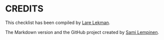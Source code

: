 CREDITS
=======

This checklist has been compiled by [Lare Lekman](http://larelekman.com/).

The Markdown version and the GitHub project created by [Sami Lempinen](http://www.celkee.fi/tiimi/#sami).
